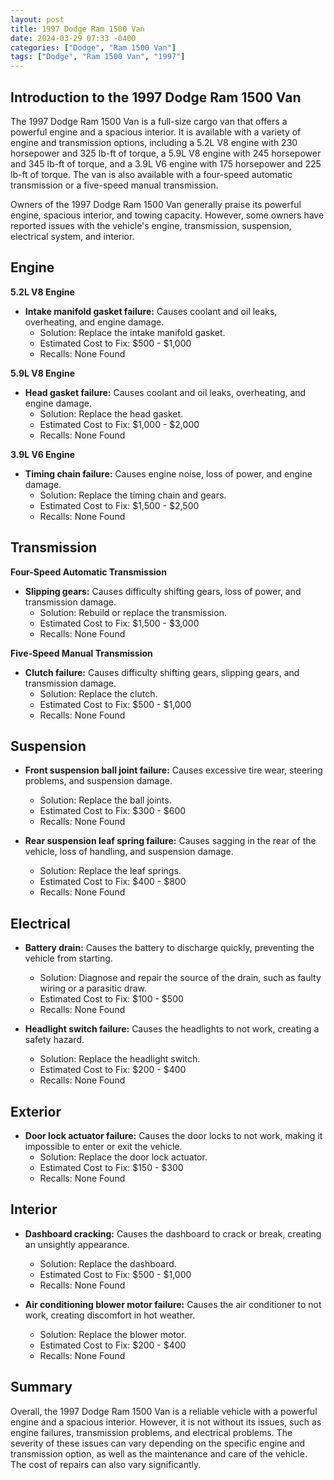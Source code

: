 ```yaml
---
layout: post
title: 1997 Dodge Ram 1500 Van
date: 2024-03-29 07:33 -0400
categories: ["Dodge", "Ram 1500 Van"]
tags: ["Dodge", "Ram 1500 Van", "1997"]
---
```

## Introduction to the 1997 Dodge Ram 1500 Van

The 1997 Dodge Ram 1500 Van is a full-size cargo van that offers a powerful engine and a spacious interior. It is available with a variety of engine and transmission options, including a 5.2L V8 engine with 230 horsepower and 325 lb-ft of torque, a 5.9L V8 engine with 245 horsepower and 345 lb-ft of torque, and a 3.9L V6 engine with 175 horsepower and 225 lb-ft of torque. The van is also available with a four-speed automatic transmission or a five-speed manual transmission.

Owners of the 1997 Dodge Ram 1500 Van generally praise its powerful engine, spacious interior, and towing capacity. However, some owners have reported issues with the vehicle's engine, transmission, suspension, electrical system, and interior.

## Engine
**5.2L V8 Engine**

* **Intake manifold gasket failure:** Causes coolant and oil leaks, overheating, and engine damage.
    * Solution: Replace the intake manifold gasket.
    * Estimated Cost to Fix: $500 - $1,000
    * Recalls: None Found

**5.9L V8 Engine**

* **Head gasket failure:** Causes coolant and oil leaks, overheating, and engine damage.
    * Solution: Replace the head gasket.
    * Estimated Cost to Fix: $1,000 - $2,000
    * Recalls: None Found

**3.9L V6 Engine**

* **Timing chain failure:** Causes engine noise, loss of power, and engine damage.
    * Solution: Replace the timing chain and gears.
    * Estimated Cost to Fix: $1,500 - $2,500
    * Recalls: None Found

## Transmission

**Four-Speed Automatic Transmission**

* **Slipping gears:** Causes difficulty shifting gears, loss of power, and transmission damage.
    * Solution: Rebuild or replace the transmission.
    * Estimated Cost to Fix: $1,500 - $3,000
    * Recalls: None Found

**Five-Speed Manual Transmission**

* **Clutch failure:** Causes difficulty shifting gears, slipping gears, and transmission damage.
    * Solution: Replace the clutch.
    * Estimated Cost to Fix: $500 - $1,000
    * Recalls: None Found

## Suspension

* **Front suspension ball joint failure:** Causes excessive tire wear, steering problems, and suspension damage.
    * Solution: Replace the ball joints.
    * Estimated Cost to Fix: $300 - $600
    * Recalls: None Found

* **Rear suspension leaf spring failure:** Causes sagging in the rear of the vehicle, loss of handling, and suspension damage.
    * Solution: Replace the leaf springs.
    * Estimated Cost to Fix: $400 - $800
    * Recalls: None Found

## Electrical

* **Battery drain:** Causes the battery to discharge quickly, preventing the vehicle from starting.
    * Solution: Diagnose and repair the source of the drain, such as faulty wiring or a parasitic draw.
    * Estimated Cost to Fix: $100 - $500
    * Recalls: None Found

* **Headlight switch failure:** Causes the headlights to not work, creating a safety hazard.
    * Solution: Replace the headlight switch.
    * Estimated Cost to Fix: $200 - $400
    * Recalls: None Found

## Exterior

* **Door lock actuator failure:** Causes the door locks to not work, making it impossible to enter or exit the vehicle.
    * Solution: Replace the door lock actuator.
    * Estimated Cost to Fix: $150 - $300
    * Recalls: None Found

## Interior

* **Dashboard cracking:** Causes the dashboard to crack or break, creating an unsightly appearance.
    * Solution: Replace the dashboard.
    * Estimated Cost to Fix: $500 - $1,000
    * Recalls: None Found

* **Air conditioning blower motor failure:** Causes the air conditioner to not work, creating discomfort in hot weather.
    * Solution: Replace the blower motor.
    * Estimated Cost to Fix: $200 - $400
    * Recalls: None Found

## Summary

Overall, the 1997 Dodge Ram 1500 Van is a reliable vehicle with a powerful engine and a spacious interior. However, it is not without its issues, such as engine failures, transmission problems, and electrical problems. The severity of these issues can vary depending on the specific engine and transmission option, as well as the maintenance and care of the vehicle. The cost of repairs can also vary significantly.

